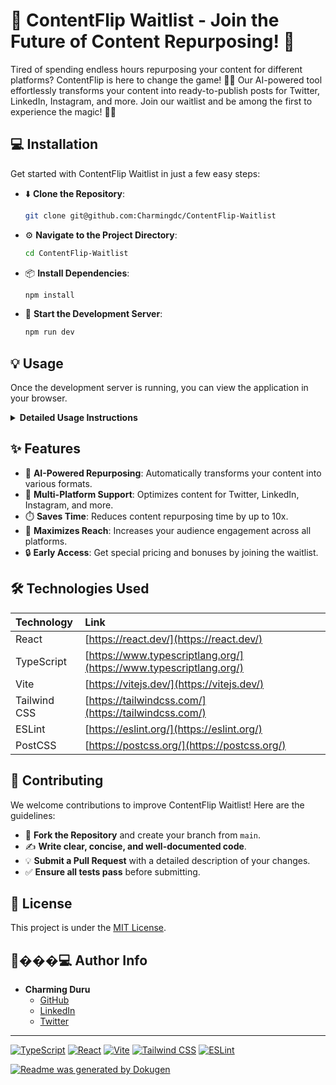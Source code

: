 # 🚀 ContentFlip Waitlist - Join the Future of Content Repurposing! 🚀

Tired of spending endless hours repurposing your content for different platforms? ContentFlip is here to change the game! 🤖✨ Our AI-powered tool effortlessly transforms your content into ready-to-publish posts for Twitter, LinkedIn, Instagram, and more. Join our waitlist and be among the first to experience the magic! 🧙‍♂️

## 💻 Installation

Get started with ContentFlip Waitlist in just a few easy steps:

- ⬇️ **Clone the Repository**:
  ```bash
  git clone git@github.com:Charmingdc/ContentFlip-Waitlist
  ```

- ⚙️ **Navigate to the Project Directory**:
  ```bash
  cd ContentFlip-Waitlist
  ```

- 📦 **Install Dependencies**:
  ```bash
  npm install
  ```

- 🚀 **Start the Development Server**:
  ```bash
  npm run dev
  ```

## 💡 Usage

Once the development server is running, you can view the application in your browser.

<details>
<summary><b>Detailed Usage Instructions</b></summary>

1.  **Open the Project**: Navigate to `http://localhost:5173` in your web browser.
2.  **Explore the Landing Page**: Check out the hero section, reasons to join, and the CTA form.
3.  **Interact with the Form**: Enter your email and click "Join" to be added to the waitlist.
4.  **Check the FAQs**: Click on the accordion items to reveal answers to common questions.

Here's a sneak peek of the landing page:

![Landing Page Screenshot](https://via.placeholder.com/800x400)
</details>

## ✨ Features

- 🤖 **AI-Powered Repurposing**: Automatically transforms your content into various formats.
- 🚀 **Multi-Platform Support**: Optimizes content for Twitter, LinkedIn, Instagram, and more.
- ⏱️ **Saves Time**: Reduces content repurposing time by up to 10x.
- 🎯 **Maximizes Reach**: Increases your audience engagement across all platforms.
- 🔒 **Early Access**: Get special pricing and bonuses by joining the waitlist.

## 🛠️ Technologies Used

| Technology   | Link                                         |
| :----------- | :------------------------------------------- |
| React        | [https://react.dev/](https://react.dev/)       |
| TypeScript   | [https://www.typescriptlang.org/](https://www.typescriptlang.org/) |
| Vite         | [https://vitejs.dev/](https://vitejs.dev/)     |
| Tailwind CSS | [https://tailwindcss.com/](https://tailwindcss.com/) |
| ESLint       | [https://eslint.org/](https://eslint.org/)     |
| PostCSS      | [https://postcss.org/](https://postcss.org/)   |

## 🤝 Contributing

We welcome contributions to improve ContentFlip Waitlist! Here are the guidelines:

- 🍴 **Fork the Repository** and create your branch from `main`.
- ✍️ **Write clear, concise, and well-documented code**.
- 💡 **Submit a Pull Request** with a detailed description of your changes.
- ✅ **Ensure all tests pass** before submitting.

## 📜 License

This project is under the [MIT License](https://opensource.org/license/mit/).

## 👨���💻 Author Info

- **Charming Duru**
  - [GitHub](https://github.com/Charmingdc)
  - [LinkedIn](https://linkedin.com/in/charmingduru)
  - [Twitter](https://twitter.com/charmingduru)

---

[![TypeScript](https://img.shields.io/badge/typescript-%23007ACC.svg?style=for-the-badge&logo=typescript&logoColor=white)](https://www.typescriptlang.org/)
[![React](https://img.shields.io/badge/react-%2320232a.svg?style=for-the-badge&logo=react&logoColor=%2361DAFB)](https://react.dev/)
[![Vite](https://img.shields.io/badge/vite-%23646CFF.svg?style=for-the-badge&logo=vite&logoColor=white)](https://vitejs.dev/)
[![Tailwind CSS](https://img.shields.io/badge/tailwindcss-%2338B2AC.svg?style=for-the-badge&logo=tailwind-css&logoColor=white)](https://tailwindcss.com/)
[![ESLint](https://img.shields.io/badge/eslint-%234A154B.svg?style=for-the-badge&logo=eslint&logoColor=white)](https://eslint.org/)

[![Readme was generated by Dokugen](https://img.shields.io/badge/Built%20with-Dokugen-brightgreen)](https://github.com/samueltuoyo15/Dokugen)
